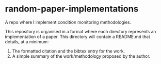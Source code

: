 # random-paper-implementations

A repo where I implement condition monitoring methodologies.

This repository is organised in a format where each directory represents an implementation of a paper. This directory will contain a README.md that details, at a minimum:
1. The formatted citation and the bibtex entry for the work.
2. A simple summary of the work/methodology proposed by the author.
